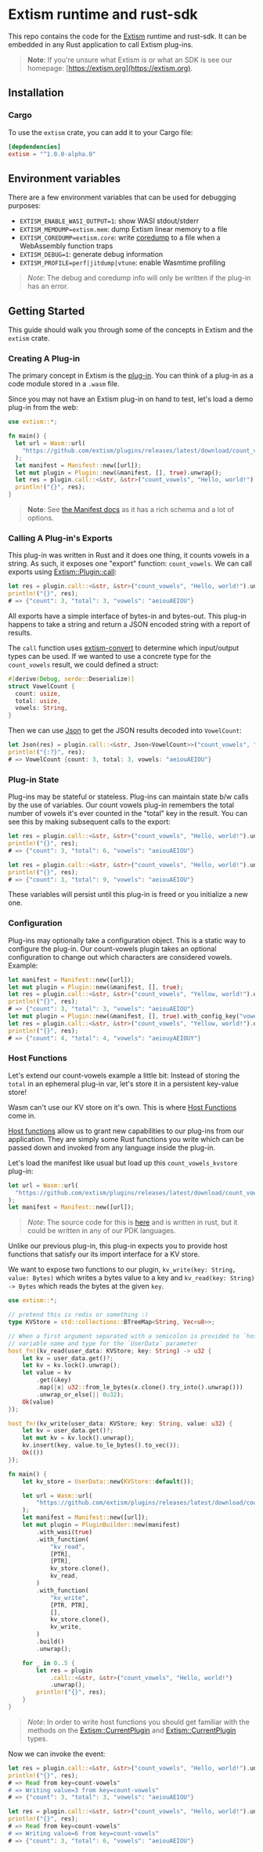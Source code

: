 # Extism runtime and rust-sdk

This repo contains the code for the [Extism](https://extism.org/) runtime and rust-sdk. It can be embedded in any Rust application to call Extism plug-ins.

> **Note**: If you're unsure what Extism is or what an SDK is see our homepage: [https://extism.org](https://extism.org).

## Installation

### Cargo

To use the `extism` crate, you can add it to your Cargo file:

```toml
[depdendencies]
extism = "^1.0.0-alpha.0"
```

## Environment variables

There are a few environment variables that can be used for debugging purposes:

- `EXTISM_ENABLE_WASI_OUTPUT=1`: show WASI stdout/stderr
- `EXTISM_MEMDUMP=extism.mem`: dump Extism linear memory to a file
- `EXTISM_COREDUMP=extism.core`: write [coredump](https://github.com/WebAssembly/tool-conventions/blob/main/Coredump.md) to a file when a WebAssembly function traps
- `EXTISM_DEBUG=1`: generate debug information
- `EXTISM_PROFILE=perf|jitdump|vtune`: enable Wasmtime profiling

> *Note*: The debug and coredump info will only be written if the plug-in has an error.

## Getting Started

This guide should walk you through some of the concepts in Extism and the `extism` crate.

### Creating A Plug-in

The primary concept in Extism is the [plug-in](https://extism.org/docs/concepts/plug-in). You can think of a plug-in as a code module stored in a `.wasm` file.

Since you may not have an Extism plug-in on hand to test, let's load a demo plug-in from the web:

```rust
use extism::*;

fn main() {
  let url = Wasm::url(
    "https://github.com/extism/plugins/releases/latest/download/count_vowels.wasm"
  );
  let manifest = Manifest::new([url]);
  let mut plugin = Plugin::new(&manifest, [], true).unwrap();
  let res = plugin.call::<&str, &str>("count_vowels", "Hello, world!").unwrap();
  println!("{}", res);
}
```

> **Note**: See [the Manifest docs](https://docs.rs/extism-manifest/extism_manifest/) as it has a rich schema and a lot of options.

### Calling A Plug-in's Exports

This plug-in was written in Rust and it does one thing, it counts vowels in a string. As such, it exposes one "export" function: `count_vowels`. We can call exports using [Extism::Plugin::call](https://docs.rs/extism/latest/extism/struct.Plugin.html#method.call):

```rust
let res = plugin.call::<&str, &str>("count_vowels", "Hello, world!").unwrap();
println!("{}", res);
# => {"count": 3, "total": 3, "vowels": "aeiouAEIOU"}
```

All exports have a simple interface of bytes-in and bytes-out. This plug-in happens to take a string and return a JSON encoded string with a report of results.

The `call` function uses [extism-convert](https://docs.rs/extism-convert) to determine which input/output types can be used. If we wanted to use a concrete type for
the `count_vowels` result, we could defined a struct:

```rust
#[derive(Debug, serde::Deserialize)]
struct VowelCount {
  count: usize,
  total: usize,
  vowels: String,
}
```

Then we can use [Json](https://docs.rs/extism-convert/latest/extism_convert/struct.Json.html) to get the JSON results decoded into `VowelCount`:

```rust
let Json(res) = plugin.call::<&str, Json<VowelCount>>("count_vowels", "Hello, world!").unwrap();
println!("{:?}", res);
# => VowelCount {count: 3, total: 3, vowels: "aeiouAEIOU"}
```

### Plug-in State

Plug-ins may be stateful or stateless. Plug-ins can maintain state b/w calls by the use of variables. Our count vowels plug-in remembers the total number of vowels it's ever counted in the "total" key in the result. You can see this by making subsequent calls to the export:

```rust
let res = plugin.call::<&str, &str>("count_vowels", "Hello, world!").unwrap();
println!("{}", res);
# => {"count": 3, "total": 6, "vowels": "aeiouAEIOU"}

let res = plugin.call::<&str, &str>("count_vowels", "Hello, world!").unwrap();
println!("{}", res);
# => {"count": 3, "total": 9, "vowels": "aeiouAEIOU"}
```

These variables will persist until this plug-in is freed or you initialize a new one.

### Configuration

Plug-ins may optionally take a configuration object. This is a static way to configure the plug-in. Our count-vowels plugin takes an optional configuration to change out which characters are considered vowels. Example:

```rust
let manifest = Manifest::new([url]);
let mut plugin = Plugin::new(&manifest, [], true);
let res = plugin.call::<&str, &str>("count_vowels", "Yellow, world!").unwrap();
println!("{}", res);
# => {"count": 3, "total": 3, "vowels": "aeiouAEIOU"}
let mut plugin = Plugin::new(&manifest, [], true).with_config_key("vowels", "aeiouyAEIOUY");
let res = plugin.call::<&str, &str>("count_vowels", "Yellow, world!").unwrap();
println!("{}", res);
# => {"count": 4, "total": 4, "vowels": "aeiouyAEIOUY"}
```

### Host Functions

Let's extend our count-vowels example a little bit: Instead of storing the `total` in an ephemeral plug-in var, let's store it in a persistent key-value store!

Wasm can't use our KV store on it's own. This is where [Host Functions](https://extism.org/docs/concepts/host-functions) come in.

[Host functions](https://extism.org/docs/concepts/host-functions) allow us to grant new capabilities to our plug-ins from our application. They are simply some Rust functions you write which can be passed down and invoked from any language inside the plug-in.

Let's load the manifest like usual but load up this `count_vowels_kvstore` plug-in:

```rust
let url = Wasm::url(
  "https://github.com/extism/plugins/releases/latest/download/count_vowels_kvstore.wasm"
);
let manifest = Manifest::new([url]);
```

> *Note*: The source code for this is [here](https://github.com/extism/plugins/blob/main/count_vowels_kvstore/src/lib.rs) and is written in rust, but it could be written in any of our PDK languages.

Unlike our previous plug-in, this plug-in expects you to provide host functions that satisfy our its import interface for a KV store.

We want to expose two functions to our plugin, `kv_write(key: String, value: Bytes)` which writes a bytes value to a key and `kv_read(key: String) -> Bytes` which reads the bytes at the given `key`.

```rust
use extism::*;

// pretend this is redis or something :)
type KVStore = std::collections::BTreeMap<String, Vec<u8>>;

// When a first argument separated with a semicolon is provided to `host_fn` it is used as the
// variable name and type for the `UserData` parameter
host_fn!(kv_read(user_data: KVStore; key: String) -> u32 {
    let kv = user_data.get()?;
    let kv = kv.lock().unwrap();
    let value = kv
        .get(&key)
        .map(|x| u32::from_le_bytes(x.clone().try_into().unwrap()))
        .unwrap_or_else(|| 0u32);
    Ok(value)
});

host_fn!(kv_write(user_data: KVStore; key: String, value: u32) {
    let kv = user_data.get()?;
    let mut kv = kv.lock().unwrap();
    kv.insert(key, value.to_le_bytes().to_vec());
    Ok(())
});

fn main() {
    let kv_store = UserData::new(KVStore::default());

    let url = Wasm::url(
        "https://github.com/extism/plugins/releases/latest/download/count_vowels_kvstore.wasm",
    );
    let manifest = Manifest::new([url]);
    let mut plugin = PluginBuilder::new(manifest)
        .with_wasi(true)
        .with_function(
            "kv_read",
            [PTR],
            [PTR],
            kv_store.clone(),
            kv_read,
        )
        .with_function(
            "kv_write",
            [PTR, PTR],
            [],
            kv_store.clone(),
            kv_write,
        )
        .build()
        .unwrap();

    for _ in 0..5 {
        let res = plugin
            .call::<&str, &str>("count_vowels", "Hello, world!")
            .unwrap();
        println!("{}", res);
    }
}
```

> *Note*: In order to write host functions you should get familiar with the methods on the [Extism::CurrentPlugin](https://docs.rs/extism/latest/extism/struct.CurrentPlugin.html) and [Extism::CurrentPlugin](https://docs.rs/extism/latest/extism/struct.UserData.html) types.

Now we can invoke the event:

```rust
let res = plugin.call::<&str, &str>("count_vowels", "Hello, world!").unwrap();
println!("{}", res);
# => Read from key=count-vowels"
# => Writing value=3 from key=count-vowels"
# => {"count": 3, "total": 3, "vowels": "aeiouAEIOU"}

let res = plugin.call::<&str, &str>("count_vowels", "Hello, world!").unwrap();
println!("{}", res);
# => Read from key=count-vowels"
# => Writing value=6 from key=count-vowels"
# => {"count": 3, "total": 6, "vowels": "aeiouAEIOU"}
```



